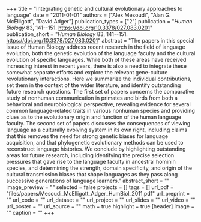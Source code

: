 +++
title = "Integrating genetic and cultural evolutionary approaches to language"
date = "2011-01-01"
authors = ["Alex Mesoudi", "Alan G. McElligott", "David Adger"]
publication_types = ["2"]
publication = "_Human Biology_ 83, 141--151. https://doi.org/10.3378/027.083.0201"
publication_short = "_Human Biology_ 83, 141--151. https://doi.org/10.3378/027.083.0201"
abstract = "The papers in this special issue of Human Biology address recent research in the field of language evolution, both the genetic evolution of the language faculty and the cultural evolution of specific languages. While both of these areas have received increasing interest in recent years, there is also a need to integrate these somewhat separate efforts and explore the relevant gene-culture revolutionary interactions. Here we summarize the individual contributions, set them in the context of the wider literature, and identify outstanding future research questions. The first set of papers concerns the comparative study of nonhuman communication in primates and birds from both a behavioral and neurobiological perspective, revealing evidence for several common language-related traits in various nonhuman species and providing clues as to the evolutionary origin and function of the human language faculty. The second set of papers discusses the consequences of viewing language as a culturally evolving system in its own right, including claims that this removes the need for strong genetic biases for language acquisition, and that phylogenetic evolutionary methods can be used to reconstruct language histories. We conclude by highlighting outstanding areas for future research, including identifying the precise selection pressures that gave rise to the language faculty in ancestral hominin species, and determining the strength, domain specificity, and origin of the cultural transmission biases that shape languages as they pass along successive generations of language learners."
abstract_short = ""
image_preview = ""
selected = false
projects = []
tags = []
url_pdf = "files/papers/Mesoudi_McElligott_Adger_HumBiol_2011.pdf"
url_preprint = ""
url_code = ""
url_dataset = ""
url_project = ""
url_slides = ""
url_video = ""
url_poster = ""
url_source = ""
math = true
highlight = true
[header]
image = ""
caption = ""
+++
